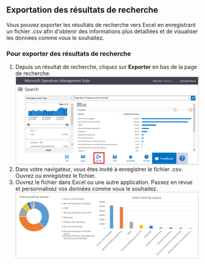 ## Exportation des résultats de recherche
Vous pouvez exporter les résultats de recherche vers Excel en enregistrant un fichier .csv afin d'obtenir des informations plus détaillées et de visualiser les données comme vous le souhaitez.

### Pour exporter des résultats de recherche
1. Depuis un résultat de recherche, cliquez sur **Exporter** en bas de la page de recherche. ![exportation à partir de la recherche](./media/operational-insights-export/export-search.png)
2. Dans votre navigateur, vous êtes invité à enregistrer le fichier .csv. Ouvrez ou enregistrez le fichier.
3. Ouvrez le fichier dans Excel ou une autre application. Passez en revue et personnalisez vos données comme vous le souhaitez. ![Résultats Excel](./media/operational-insights-export/export-excel.png)

<!---HONumber=August15_HO6-->